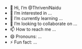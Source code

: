 - 👋 Hi, I’m @ThriveniNaidu
- 👀 I’m interested in ...
- 🌱 I’m currently learning ...
- 💞️ I’m looking to collaborate on ...
- 📫 How to reach me ...
- 😄 Pronouns: ...
- ⚡ Fun fact: ...

<!---
ThriveniNaidu/ThriveniNaidu is a ✨ special ✨ repository because its `README.md` (this file) appears on your GitHub profile.
You can click the Preview link to take a look at your changes.
--->
